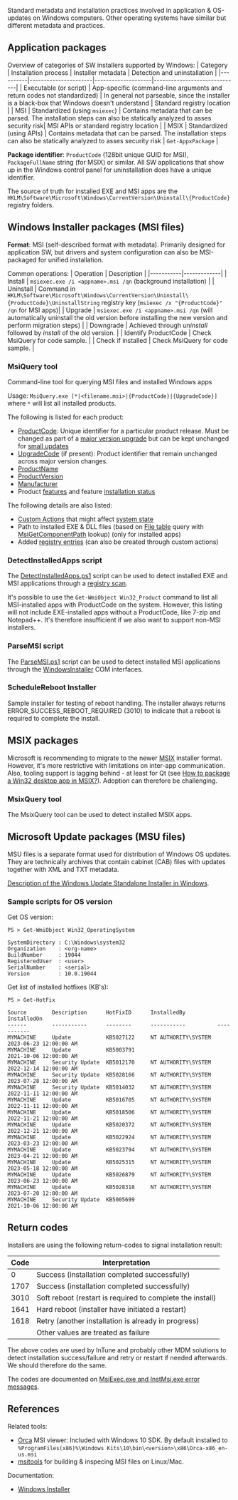 Standard metadata and installation practices involved in application & OS-updates on Windows computers. Other operating systems have similar but different metadata and practices.

## Application packages

Overview of categories of SW installers supported by Windows:
| Category | Installation process | Installer metadata | Detection and uninstallation |
|----------|----------------------|--------------------|------------------------------|
| Executable (or script) | App-specific (command-line arguments and return codes not standardized) | In general not parseable, since the installer is a black-box that Windows doesn't understand | Standard registry location |
| MSI      | Standardized (using `msiexec`) | Contains metadata that can be parsed. The installation steps can also be statically analyzed to asses security risk| MSI APIs or standard registry location |
| MSIX     | Standardized (using APIs) | Contains metadata that can be parsed. The installation steps can also be statically analyzed to asses security risk | `Get-AppxPackage` |

**Package identifier**: `ProductCode` (128bit unique GUID for MSI), `PackageFullName` string (for MSIX) or similar. All SW applications that show up in the Windows control panel for uninstallation does have a unique identifier.

The source of truth for installed EXE and MSI apps are the `HKLM\Software\Microsoft\Windows\CurrentVersion\Uninstall\{ProductCode}` registry folders.

## Windows Installer packages (MSI files)
**Format**: MSI (self-described format with metadata). Primarily designed for application SW, but drivers and system configuration can also be MSI-packaged for unified installation.

Common operations:
| Operation | Description |
|-----------|-------------|
| Install | `msiexec.exe /i <appname>.msi /qn` (background installation) |
| Uninstall | Command in `HKLM\Software\Microsoft\Windows\CurrentVersion\Uninstall\{ProductCode}\UninstallString` registry key (`msiexec /x "{ProductCode}" /qn` for MSI apps)|
| Upgrade | `msiexec.exe /i <appname>.msi /qn` (will automatically uninstall the old version before installing the new version and perform migration steps) |
| Downgrade | Achieved through _uninstall_ followed by _install_ of the old version. |
| Identify ProductCode | Check MsiQuery for code sample. |
| Check if installed | Check MsiQuery for code sample. |

### MsiQuery tool
Command-line tool for querying MSI files and installed Windows apps

Usage: `MsiQuery.exe [*|<filename.msi>|{ProductCode}|{UpgradeCode}]` where `*` will list all installed products.

The following is listed for each product:
* [ProductCode](https://docs.microsoft.com/en-us/windows/win32/msi/productcode): Unique identifier for a particular product release. Must be changed as part of a [major version upgrade](https://learn.microsoft.com/en-us/windows/win32/msi/major-upgrades) but can be kept unchanged for [small updates](https://learn.microsoft.com/en-us/windows/win32/msi/small-updates)
* [UpgradeCode](https://docs.microsoft.com/en-us/windows/win32/msi/using-an-upgradecode) (if present): Product identifier that remain unchanged across major version changes.
* [ProductName](https://docs.microsoft.com/en-us/windows/win32/msi/productname)
* [ProductVersion](https://docs.microsoft.com/en-us/windows/win32/msi/productversion)
* [Manufacturer](https://docs.microsoft.com/en-us/windows/win32/msi/manufacturer)
* Product [features](https://learn.microsoft.com/en-us/windows/win32/msi/windows-installer-features) and feature [installation status](https://learn.microsoft.com/en-us/windows/win32/msi/feature-table)

The following details are also listed:
* [Custom Actions](https://docs.microsoft.com/en-us/windows/win32/msi/custom-actions) that might affect [system state](https://docs.microsoft.com/en-us/windows/win32/msi/changing-the-system-state-using-a-custom-action)
* Path to installed EXE & DLL files (based on [File table](https://docs.microsoft.com/en-us/windows/win32/msi/file-table) query with [MsiGetComponentPath](https://docs.microsoft.com/en-us/windows/win32/api/msi/nf-msi-msigetcomponentpathw) lookup) (only for installed apps)
* Added [registry entries](https://docs.microsoft.com/en-us/windows/win32/msi/registry-table) (can also be created through custom actions)

### DetectInstalledApps script
The [DetectInstalledApps.ps1](./DetectInstalledApps.ps1) script can be used to detect installed EXE and MSI applications through a [registry scan](https://learn.microsoft.com/en-us/windows/win32/msi/uninstall-registry-key).

It's possible to use the `Get-WmiObject Win32_Product` command to list all MSI-installed apps with ProductCode on the system. However, this listing will not include EXE-installed apps without a ProductCode, like 7-zip and Notepad++. It's therefore insufficient if we also want to support non-MSI installers.

### ParseMSI script
The [ParseMSI.ps1](./ParseMSI.ps1) script can be used to detect installed MSI applications through the [WindowsInstaller](https://learn.microsoft.com/en-us/windows/win32/msi/installer-object) COM interfaces.

### ScheduleReboot Installer
Sample installer for testing of reboot handling. The installer always returns ERROR_SUCCESS_REBOOT_REQUIRED (3010) to indicate that a reboot is required to complete the install.

## MSIX packages
Microsoft is recommending to migrate to the newer [MSIX](https://learn.microsoft.com/en-us/windows/msix/overview) installer format. However, it's more restrictive with limitations on inter-app communication. Also, tooling support is lagging behind - at least for Qt (see [How to package a Win32 desktop app in MSIX?](https://bugreports.qt.io/browse/QTBUG-97088)). Adoption can therefore be challenging.

### MsixQuery tool
The MsixQuery tool can be used to detect installed MSIX apps.


## Microsoft Update packages (MSU files)
MSU files is a separate format used for distribution of Windows OS updates. They are technically archives that contain cabinet (CAB) files with updates together with XML and TXT metadata.

[Description of the Windows Update Standalone Installer in Windows](https://support.microsoft.com/en-us/topic/description-of-the-windows-update-standalone-installer-in-windows-799ba3df-ec7e-b05e-ee13-1cdae8f23b19).


### Sample scripts for OS version
Get OS version:
```
PS > Get-WmiObject Win32_OperatingSystem

SystemDirectory : C:\Windows\system32
Organization    : <org-name>
BuildNumber     : 19044
RegisteredUser  : <user>
SerialNumber    : <serial>
Version         : 10.0.19044
```

Get list of installed hotfixes (KB's):
```
PS > Get-HotFix

Source        Description      HotFixID      InstalledBy          InstalledOn
------        -----------      --------      -----------          -----------
MYMACHINE     Update           KB5027122     NT AUTHORITY\SYSTEM  2023-06-23 12:00:00 AM
MYMACHINE     Update           KB5003791                          2021-10-06 12:00:00 AM
MYMACHINE     Security Update  KB5012170     NT AUTHORITY\SYSTEM  2022-12-14 12:00:00 AM
MYMACHINE     Security Update  KB5028166     NT AUTHORITY\SYSTEM  2023-07-28 12:00:00 AM
MYMACHINE     Security Update  KB5014032     NT AUTHORITY\SYSTEM  2022-11-11 12:00:00 AM
MYMACHINE     Update           KB5016705     NT AUTHORITY\SYSTEM  2022-11-11 12:00:00 AM
MYMACHINE     Update           KB5018506     NT AUTHORITY\SYSTEM  2022-11-21 12:00:00 AM
MYMACHINE     Update           KB5020372     NT AUTHORITY\SYSTEM  2022-12-21 12:00:00 AM
MYMACHINE     Update           KB5022924     NT AUTHORITY\SYSTEM  2023-03-23 12:00:00 AM
MYMACHINE     Update           KB5023794     NT AUTHORITY\SYSTEM  2023-04-21 12:00:00 AM
MYMACHINE     Update           KB5025315     NT AUTHORITY\SYSTEM  2023-05-18 12:00:00 AM
MYMACHINE     Update           KB5026879     NT AUTHORITY\SYSTEM  2023-06-23 12:00:00 AM
MYMACHINE     Update           KB5028318     NT AUTHORITY\SYSTEM  2023-07-20 12:00:00 AM
MYMACHINE     Security Update  KB5005699                          2021-10-06 12:00:00 AM
```


## Return codes
Installers are using the following return-codes to signal installation result:

| Code | Interpretation |
|------|----------------|
| 0    | Success (installation completed successfully) |
| 1707 | Success (installation completed successfully) |
| 3010 | Soft reboot (restart is required to complete the install) |
| 1641 | Hard reboot (installer have initiated a restart) |
| 1618 | Retry (another installation is already in progress) |
|      | Other values are treated as failure |

The above codes are used by InTune and probably other MDM solutions to detect installation success/failure and retry or restart if needed afterwards. We should therefore do the same.

The codes are documented on [MsiExec.exe and InstMsi.exe error messages](https://learn.microsoft.com/en-us/windows/win32/msi/error-codes).


## References
Related tools:
* [Orca](https://docs.microsoft.com/en-us/windows/win32/msi/orca-exe) MSI viewer: Included with Windows 10 SDK. By default installed to `%ProgramFiles(x86)%\Windows Kits\10\bin\<version>\x86\Orca-x86_en-us.msi`
* [msitools](https://gitlab.gnome.org/GNOME/msitools) for building & inspecing MSI files on Linux/Mac.

Documentation:
* [Windows Installer](https://docs.microsoft.com/en-us/windows/win32/msi/windows-installer-portal)
